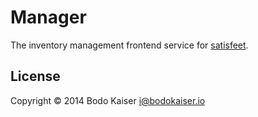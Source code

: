 # Manager

The inventory management frontend service for
[satisfeet](http://manager.satisfeet.me).

## License

Copyright © 2014 Bodo Kaiser <i@bodokaiser.io>
